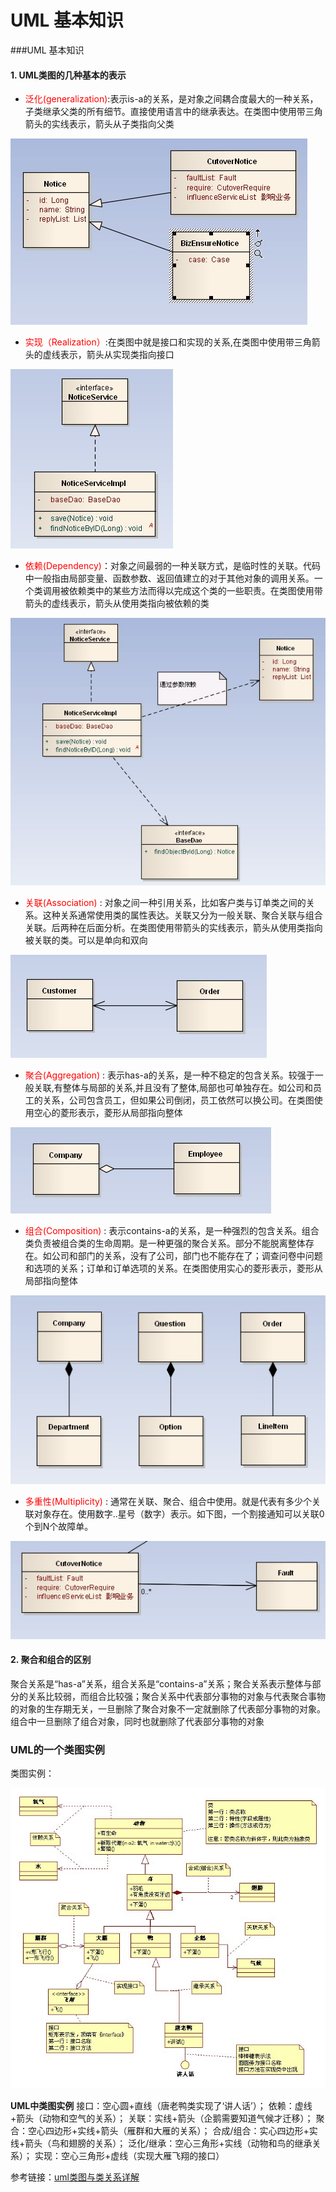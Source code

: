 # UML 基本知识

###UML 基本知识

#### 1. UML类图的几种基本的表示
- <font color=red>泛化(generalization)</font>:表示is-a的关系，是对象之间耦合度最大的一种关系，子类继承父类的所有细节。直接使用语言中的继承表达。在类图中使用带三角箭头的实线表示，箭头从子类指向父类   

![generalization](../pictures/design_generalization.jpg)

- <font color=red>实现（Realization）</font>:在类图中就是接口和实现的关系,在类图中使用带三角箭头的虚线表示，箭头从实现类指向接口

![realization](../pictures/design_realization.jpg)

- <font color=red>依赖(Dependency)</font>：对象之间最弱的一种关联方式，是临时性的关联。代码中一般指由局部变量、函数参数、返回值建立的对于其他对象的调用关系。一个类调用被依赖类中的某些方法而得以完成这个类的一些职责。在类图使用带箭头的虚线表示，箭头从使用类指向被依赖的类

![dependency](../pictures/design_dependency.jpg)

- <font color=red>关联(Association) </font>: 对象之间一种引用关系，比如客户类与订单类之间的关系。这种关系通常使用类的属性表达。关联又分为一般关联、聚合关联与组合关联。后两种在后面分析。在类图使用带箭头的实线表示，箭头从使用类指向被关联的类。可以是单向和双向

![association](../pictures/design_association.jpg)

- <font color=red>聚合(Aggregation) </font>: 表示has-a的关系，是一种不稳定的包含关系。较强于一般关联,有整体与局部的关系,并且没有了整体,局部也可单独存在。如公司和员工的关系，公司包含员工，但如果公司倒闭，员工依然可以换公司。在类图使用空心的菱形表示，菱形从局部指向整体

![aggregation](../pictures/design_aggregation.jpg)

- <font color=red>组合(Composition)</font> : 表示contains-a的关系，是一种强烈的包含关系。组合类负责被组合类的生命周期。是一种更强的聚合关系。部分不能脱离整体存在。如公司和部门的关系，没有了公司，部门也不能存在了；调查问卷中问题和选项的关系；订单和订单选项的关系。在类图使用实心的菱形表示，菱形从局部指向整体    

![composition](../pictures/design_composition.jpg)

- <font color=red>多重性(Multiplicity)</font> : 通常在关联、聚合、组合中使用。就是代表有多少个关联对象存在。使用数字..星号（数字）表示。如下图，一个割接通知可以关联0个到N个故障单。

![multiplicity](../pictures/design_multiplicity.jpg)

#### 2. 聚合和组合的区别
聚合关系是“has-a”关系，组合关系是“contains-a”关系；聚合关系表示整体与部分的关系比较弱，而组合比较强；聚合关系中代表部分事物的对象与代表聚合事物的对象的生存期无关，一旦删除了聚合对象不一定就删除了代表部分事物的对象。组合中一旦删除了组合对象，同时也就删除了代表部分事物的对象 

### UML的一个类图实例
类图实例：

![design_uml_relation](../pictures/design_uml_relation.gif)

**UML中类图实例**
接口：空心圆+直线（唐老鸭类实现了‘讲人话’）；
依赖：虚线+箭头（动物和空气的关系）；
关联：实线+箭头（企鹅需要知道气候才迁移）；
聚合：空心四边形+实线+箭头（雁群和大雁的关系）；
合成/组合：实心四边形+实线+箭头（鸟和翅膀的关系）；
泛化/继承：空心三角形+实线（动物和鸟的继承关系）；
实现：空心三角形+虚线（实现大雁飞翔的接口）

参考链接：[uml类图与类关系详解](http://www.uml.org.cn/oobject/201104212.asp)
